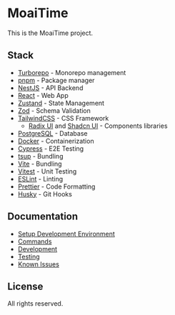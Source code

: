 # MoaiTime

This is the MoaiTime project.

## Stack

- [Turborepo](https://turbo.build/repo) - Monorepo management
- [pnpm](https://pnpm.io) - Package manager
- [NestJS](https://nestjs.com) - API Backend
- [React](https://reactjs.org) - Web App
- [Zustand](https://zustand.surge.sh) - State Management
- [Zod](https://zod.dev) - Schema Validation
- [TailwindCSS](https://tailwindcss.com) - CSS Framework
  - [Radix UI](https://radix-ui.com) and [Shadcn UI](https://ui.shadcn.com) - Components libraries
- [PostgreSQL](https://www.postgresql.org) - Database
- [Docker](https://www.docker.com) - Containerization
- [Cypress](https://www.cypress.io) - E2E Testing
- [tsup](https://tsup.egoist.sh) - Bundling
- [Vite](https://vitejs.dev) - Bundling
- [Vitest](https://vitest.dev) - Unit Testing
- [ESLint](https://eslint.org) - Linting
- [Prettier](https://prettier.io) - Code Formatting
- [Husky](https://typicode.github.io/husky) - Git Hooks

## Documentation

- [Setup Development Environment](./docs/SETUP-DEVELOPMENT-ENVIRONMENT.md)
- [Commands](./docs/COMMANDS.md)
- [Development](./docs/DEVELOPMENT.md)
- [Testing](./docs/TESTING.md)
- [Known Issues](./docs/KNOWN-ISSUES.md)

## License

All rights reserved.
